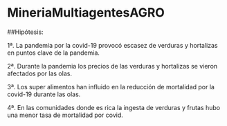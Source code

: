 # MineriaMultiagentesAGRO

##Hipótesis:

  1ª. La pandemia por la covid-19 provocó escasez de verduras y hortalizas en puntos clave de la pandemia.

  2ª. Durante la pandemia los precios de las verduras y hortalizas se vieron afectados por las olas.

  3ª. Los super alimentos han influido en la reducción de mortalidad por la covid-19 durante las olas.

  4ª. En las comunidades donde es rica la ingesta de verduras y frutas hubo una menor tasa de mortalidad por covid. 
